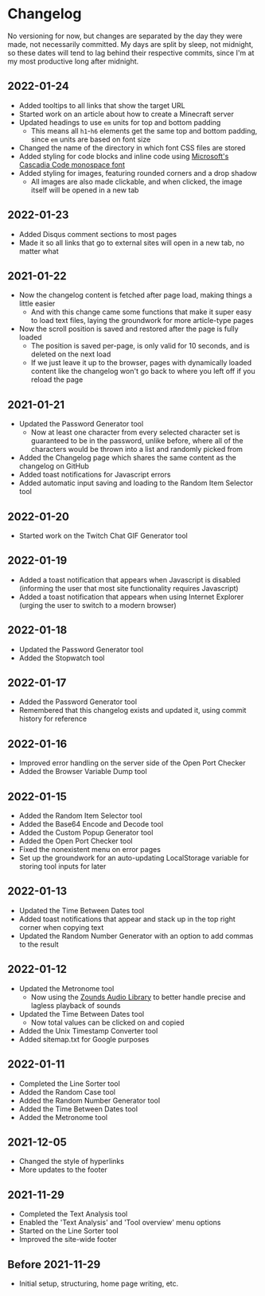 
# Changelog
No versioning for now, but changes are separated by the day they were made, not necessarily committed. My days are split by sleep, not midnight, so these dates will tend to lag behind their respective commits, since I'm at my most productive long after midnight.

## 2022-01-24
* Added tooltips to all links that show the target URL
* Started work on an article about how to create a Minecraft server
* Updated headings to use `em` units for top and bottom padding
    * This means all `h1`-`h6` elements get the same top and bottom padding, since `em` units are based on font size
* Changed the name of the directory in which font CSS files are stored
* Added styling for code blocks and inline code using [Microsoft's Cascadia Code monospace font](https://github.com/microsoft/cascadia-code)
* Added styling for images, featuring rounded corners and a drop shadow
    * All images are also made clickable, and when clicked, the image itself will be opened in a new tab

## 2022-01-23
* Added Disqus comment sections to most pages
* Made it so all links that go to external sites will open in a new tab, no matter what

## 2021-01-22
* Now the changelog content is fetched after page load, making things a little easier
    * And with this change came some functions that make it super easy to load text files, laying the groundwork for more article-type pages
* Now the scroll position is saved and restored after the page is fully loaded
    * The position is saved per-page, is only valid for 10 seconds, and is deleted on the next load
    * If we just leave it up to the browser, pages with dynamically loaded content like the changelog won't go back to where you left off if you reload the page

## 2021-01-21
* Updated the Password Generator tool
    * Now at least one character from every selected character set is guaranteed to be in the password, unlike before, where all of the characters would be thrown into a list and randomly picked from
* Added the Changelog page which shares the same content as the changelog on GitHub
* Added toast notifications for Javascript errors
* Added automatic input saving and loading to the Random Item Selector tool

## 2022-01-20
* Started work on the Twitch Chat GIF Generator tool

## 2022-01-19
* Added a toast notification that appears when Javascript is disabled (informing the user that most site functionality requires Javascript)
* Added a toast notification that appears when using Internet Explorer (urging the user to switch to a modern browser)

## 2022-01-18
* Updated the Password Generator tool
* Added the Stopwatch tool

## 2022-01-17
* Added the Password Generator tool
* Remembered that this changelog exists and updated it, using commit history for reference

## 2022-01-16
* Improved error handling on the server side of the Open Port Checker
* Added the Browser Variable Dump tool

## 2022-01-15
* Added the Random Item Selector tool
* Added the Base64 Encode and Decode tool
* Added the Custom Popup Generator tool
* Added the Open Port Checker tool
* Fixed the nonexistent menu on error pages
* Set up the groundwork for an auto-updating LocalStorage variable for storing tool inputs for later

## 2022-01-13
* Updated the Time Between Dates tool
* Added toast notifications that appear and stack up in the top right corner when copying text
* Updated the Random Number Generator with an option to add commas to the result

## 2022-01-12
* Updated the Metronome tool
    * Now using the [Zounds Audio Library](https://www.perambulum.com/zounds/) to better handle precise and lagless playback of sounds
* Updated the Time Between Dates tool
    * Now total values can be clicked on and copied
* Added the Unix Timestamp Converter tool
* Added sitemap.txt for Google purposes

## 2022-01-11
* Completed the Line Sorter tool
* Added the Random Case tool
* Added the Random Number Generator tool
* Added the Time Between Dates tool
* Added the Metronome tool

## 2021-12-05
* Changed the style of hyperlinks
* More updates to the footer

## 2021-11-29
* Completed the Text Analysis tool
* Enabled the 'Text Analysis' and 'Tool overview' menu options
* Started on the Line Sorter tool
* Improved the site-wide footer

## Before 2021-11-29
* Initial setup, structuring, home page writing, etc.